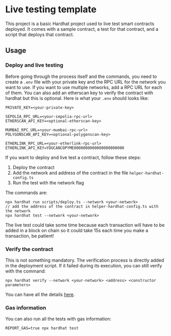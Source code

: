# Live testing template

This project is a basic Hardhat project used to live test smart contracts deployed. It comes with a sample contract, a test for that contract, and a script that deploys that contract.

## Usage

### Deploy and live testing

Before going through the process itself and the commands, you need to create a `.env` file with your private key and the RPC URL for the network you want to use. If you want to use multiple networks, add a RPC URL for each of them. You can also add an etherscan key to verify the contract with hardhat but this is optional. Here is what your `.env` should looks like:

```
PRIVATE_KEY=<your-private-key>

SEPOLIA_RPC_URL=<your-sepolia-rpc-url>
ETHERSCAN_API_KEY=<optional-etherscan-key>

MUMBAI_RPC_URL=<your-mumbai-rpc-url>
POLYGONSCAN_API_KEY=<optional-polygonscan-key>

ETHERLINK_RPC_URL=<your-etherlink-rpc-url>
ETHERLINK_API_KEY=YOUCANCOPYME0000000000000000000000
```

If you want to deploy and live test a contract, follow these steps:

1. Deploy the contract
2. Add the network and address of the contract in the file `helper-hardhat-config.ts`
3. Run the test with the network flag

The commands are:

```
npx hardhat run scripts/deploy.ts --network <your-network>
// add the address of the contract in helper-hardhat-config.ts with the network
npx hardhat test --network <your-network>
```

The live test could take some time because each transaction will have to be added in a block on chain so it could take 15s each time you make a transaction, be patient!

### Verify the contract

This is not something mandatory. The verification process is directly added in the deployment script. If it failed during its execution, you can still verify with the command:

```
npx hardhat verify --network <your-network> <address> <constructor parameters>
```

You can have all the details [here]('https://hardhat.org/hardhat-runner/docs/guides/verifying').

### Gas information

You can also run all the tests with gas information: 

```
REPORT_GAS=true npx hardhat test
```
